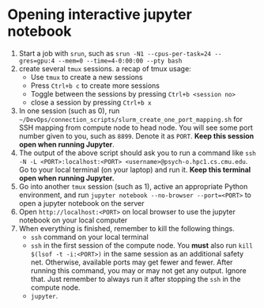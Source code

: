 # Opening interactive jupyter notebook

1. Start a job with `srun`, such as `srun -N1 --cpus-per-task=24 --gres=gpu:4 --mem=0 --time=4-0:00:00 --pty bash`
2. create several `tmux` sessions. a recap of tmux usage:
    * Use `tmux` to create a new sessions
    * Press `Ctrl+b c` to create more sessions
    * Toggle between the sessions by pressing `Ctrl+b <session no>`
    * close a session by pressing `Ctrl+b x`
3. In one session (such as 0), run `~/DevOps/connection_scripts/slurm_create_one_port_mapping.sh` for SSH mapping from compute node to head node. You will see some port number given to you, such as `8899`. Denote it as `PORT`. **Keep this session open when running Jupyter**.
4. The output of the above script should ask you to run a command like `ssh -N -L <PORT>:localhost:<PORT> <username>@psych-o.hpc1.cs.cmu.edu`. Go to your local terminal (on your laptop) and run it. **Keep this terminal open when running Jupyter.**
5. Go into another `tmux` session (such as 1), active an appropriate Python environment, and run `jupyter notebook --no-browser --port=<PORT>` to open a jupyter notebook on the server
6. Open `http://localhost:<PORT>` on local browser to use the jupyter notebook on your local computer
7. When everything is finished, remember to kill the following things.
    * `ssh` command on your local terminal
    * `ssh` in the first session of the compute node. You **must** also run `kill $(lsof -t -i:<PORT>)` in the same session as an additional safety net. Otherwise, available ports may get fewer and fewer. After running this command, you may or may not get any output. Ignore that. Just remember to always run it after stopping the `ssh` in the compute node.
    * `jupyter`.
